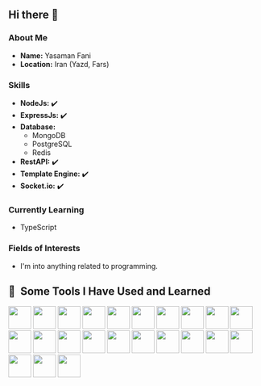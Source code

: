## Hi there 👋

### About Me
- **Name:** Yasaman Fani
- **Location:** Iran (Yazd, Fars)

### Skills
- **NodeJs:** ✔️
- **ExpressJs:** ✔️
- **Database:** 
  - MongoDB
  - PostgreSQL
  - Redis
- **RestAPI:** ✔️
- **Template Engine:** ✔️
- **Socket.io:** ✔️

### Currently Learning
- TypeScript

### Fields of Interests
- I'm into anything related to programming.

<h2> 🚀 &nbsp;Some Tools I Have Used and Learned</h2>
<p align="left">
  

<img src="https://cdn.jsdelivr.net/gh/devicons/devicon@latest/icons/nodejs/nodejs-original-wordmark.svg" width="45" height="45" />
<img src="https://telegraf.js.org/media/logo.svg" width="45" height="45" />
<img src="https://cdn.jsdelivr.net/gh/devicons/devicon@latest/icons/mongodb/mongodb-original-wordmark.svg" width="45" height="45" />
<img src="https://cdn.jsdelivr.net/gh/devicons/devicon@latest/icons/mongoose/mongoose-original.svg" width="45" height="45" />
<img src="https://cdn.jsdelivr.net/gh/devicons/devicon@latest/icons/mysql/mysql-original-wordmark.svg" width="45" height="45" />  
<img src="https://cdn.jsdelivr.net/gh/devicons/devicon@latest/icons/javascript/javascript-plain.svg" width="45" height="45" />
<img src="https://cdn.jsdelivr.net/gh/devicons/devicon@latest/icons/express/express-original-wordmark.svg" width="45" height="45" /> 
<img src="https://cdn.jsdelivr.net/gh/devicons/devicon@latest/icons/notion/notion-plain.svg" width="45" height="45" />
<img src="https://cdn.jsdelivr.net/gh/devicons/devicon@latest/icons/npm/npm-original-wordmark.svg" width="45" height="45" />
<img src="https://cdn.jsdelivr.net/gh/devicons/devicon@latest/icons/postman/postman-plain.svg" width="45" height="45" />
<img src="https://cdn.jsdelivr.net/gh/devicons/devicon@latest/icons/postgresql/postgresql-plain-wordmark.svg" width="45" height="45" />
<img src="https://cdn.jsdelivr.net/gh/devicons/devicon@latest/icons/typescript/typescript-plain.svg" width="45" height="45" />
<img src="https://cdn.jsdelivr.net/gh/devicons/devicon@latest/icons/swagger/swagger-original-wordmark.svg" width="45" height="45" />
<img src="https://cdn.jsdelivr.net/gh/devicons/devicon@latest/icons/socketio/socketio-original-wordmark.svg" width="45" height="45" />
<img src="https://cdn.jsdelivr.net/gh/devicons/devicon@latest/icons/redis/redis-plain.svg" width="45" height="45" />
<img src="https://cdn.jsdelivr.net/gh/devicons/devicon@latest/icons/graphql/graphql-plain-wordmark.svg" width="45" height="45" /> 
<img src="https://cdn.jsdelivr.net/gh/devicons/devicon@latest/icons/bun/bun-original.svg" width="45" height="45" /> 
<img src="https://cdn.jsdelivr.net/gh/devicons/devicon@latest/icons/c/c-plain.svg" width="45" height="45" />
<img src="https://cdn.jsdelivr.net/gh/devicons/devicon@latest/icons/html5/html5-plain-wordmark.svg" width="45" height="45" />
<img src="https://cdn.jsdelivr.net/gh/devicons/devicon@latest/icons/css3/css3-plain-wordmark.svg" width="45" height="45" />         
<img src="https://cdn.jsdelivr.net/gh/devicons/devicon@latest/icons/arduino/arduino-original-wordmark.svg" width="45" height="45" />
<img src="https://cdn.jsdelivr.net/gh/devicons/devicon@latest/icons/git/git-original.svg" width="45" height="45" /> 
<img src="https://cdn.jsdelivr.net/gh/devicons/devicon@latest/icons/github/github-original-wordmark.svg" width="45" height="45" />
          
          
</p>
  
  

<!--
**yasaman-f/yasaman-f** is a ✨ _special_ ✨ repository because its `README.md` (this file) appears on your GitHub profile.

Here are some ideas to get you started:

- 🔭 I’m currently working on ...
- 🌱 I’m currently learning ...
- 👯 I’m looking to collaborate on ...
- 🤔 I’m looking for help with ...
- 💬 Ask me about ...
- 📫 How to reach me: ...
- 😄 Pronouns: ...
- ⚡ Fun fact: ...
-->
